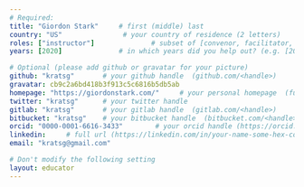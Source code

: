 ```yaml
---
# Required:
title: "Giordon Stark"     # first (middle) last
country: "US"               # your country of residence (2 letters)
roles: ["instructor"]              # subset of [convenor, facilitator, instructor, mentor]
years: [2020]              # in which years did you help out? (e.g. [2020, 2019])

# Optional (please add github or gravatar for your picture)
github: "kratsg"       # your github handle  (github.com/<handle>)
gravatar: cb9c2a6bd418b3f913c5c6816b5db5ab
homepage: "https://giordonstark.com/"     # your personal homepage  (full url)
twitter: "kratsg"      # your twitter handle
gitlab: "kratsg"       # your gitlab handle  (gitlab.com/<handle>)
bitbucket: "kratsg"    # your bitbucket handle  (bitbucket.com/<handle>)
orcid: "0000-0001-6616-3433"        # your orcid handle (https://orcid.org/<handle>)
linkedin:     # full url (https://linkedin.com/in/your-name-some-hex-code)
email: "kratsg@gmail.com"

# Don't modify the following setting
layout: educator
---
```


<!-- Write something about yourself here (if you want)!
You can use Markdown syntax to style this page.
-->
